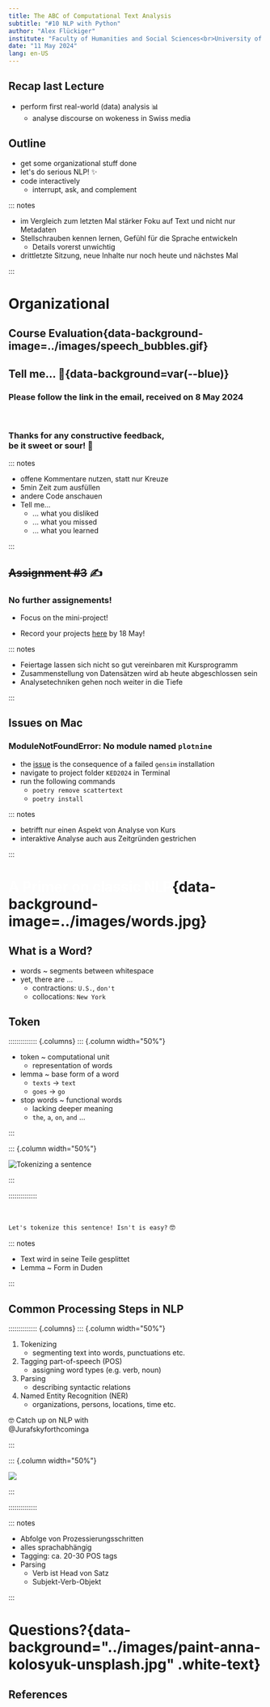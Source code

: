 ```yaml
---
title: The ABC of Computational Text Analysis
subtitle: "#10 NLP with Python"
author: "Alex Flückiger"
institute: "Faculty of Humanities and Social Sciences<br>University of Lucerne" 
date: "11 May 2024"
lang: en-US
---
```




## Recap last Lecture

- perform first real-world (data) analysis :bar_chart:
  - analyse discourse on wokeness in Swiss media



## Outline

- get some organizational stuff done
- let's do serious NLP! :sparkles:
- code interactively
  - interrupt, ask, and complement



::: notes

- im Vergleich zum letzten Mal stärker Foku auf Text und nicht nur Metadaten
- Stellschrauben kennen lernen, Gefühl für die Sprache entwickeln
  - Details vorerst unwichtig
- drittletzte Sitzung, neue Inhalte nur noch heute und nächstes Mal

:::



# Organizational

## Course Evaluation{data-background-image=../images/speech_bubbles.gif}

## Tell me... :mega:{data-background=var(--blue)}

### Please follow the link in the email, received on 8 May 2024

<br>

### Thanks for any constructive feedback, <br>be it sweet or sour! :pray:

::: notes

- offene Kommentare nutzen, statt nur Kreuze
- 5min Zeit zum ausfüllen
- andere Code anschauen
- Tell me...
  - ... what you disliked
  - ... what you missed
  - ... what you learned

:::



## ~~Assignment #3~~ :writing_hand:

### No further assignements!

- Focus on the mini-project!

- Record your projects [here](https://docs.google.com/spreadsheets/d/1okuYtiMeASZzenn-VADvg1i6mWqVNsOaskuiHP-sTVc/edit#gid=0) by 18 May!



::: notes

- Feiertage lassen sich nicht so gut vereinbaren mit Kursprogramm
- Zusammenstellung von Datensätzen wird ab heute abgeschlossen sein
- Analysetechniken gehen noch weiter in die Tiefe

:::



## Issues on Mac

### ModuleNotFoundError: No module named `plotnine`

- the [issue](https://github.com/RaRe-Technologies/gensim/pull/3402) is the consequence of a failed `gensim` installation
- navigate to project folder `KED2024` in Terminal
- run the following commands
  - `poetry remove scattertext`
  - `poetry install`



::: notes

- betrifft nur einen Aspekt von Analyse von Kurs
- interaktive Analyse auch aus Zeitgründen gestrichen

:::

# <span style="color:#ffffff">A Primer on classic NLP</span>{data-background-image=../images/words.jpg}

## What is a Word?

- words ~ segments between whitespace
- yet, there are ...
  - contractions: `U.S.`, `don't`
  - collocations: `New York`



## Token

:::::::::::::: {.columns}
::: {.column width="50%"}

- token ~ computational unit
  - representation of words
- lemma ~ base form of a word
  - `texts` &rarr; `text`
  - `goes` &rarr; `go`
- stop words ~ functional words
  - lacking deeper meaning
  - `the`, `a`, `on`, `and` ...

:::

::: {.column width="50%"}

![Tokenizing a sentence](../images/tokenization.jpeg)

:::

::::::::::::::

<br>

 `Let's tokenize this sentence! Isn't is easy?` :nerd_face:



::: notes

- Text wird in seine Teile gesplittet
- Lemma ~ Form in Duden

:::

## Common Processing Steps in NLP

:::::::::::::: {.columns}
::: {.column width="50%"}

1. Tokenizing
   - segmenting text into words, punctuations etc.
2. Tagging part-of-speech (POS)
   - assigning word types (e.g. verb, noun)
3. Parsing
   - describing syntactic relations
4. Named Entity Recognition (NER)
   - organizations, persons, locations, time etc.



:nerd_face: Catch up on NLP with <br>@Jurafskyforthcominga

:::

::: {.column width="50%"}

![](../images/spacy_parse.png)

:::

::::::::::::::

::: notes

- Abfolge von Prozessierungsschritten
- alles sprachabhängig
- Tagging: ca. 20-30 POS tags
- Parsing
  - Verb ist Head von Satz
  - Subjekt-Verb-Objekt

:::



# Questions?{data-background="../images/paint-anna-kolosyuk-unsplash.jpg" .white-text}



## References

